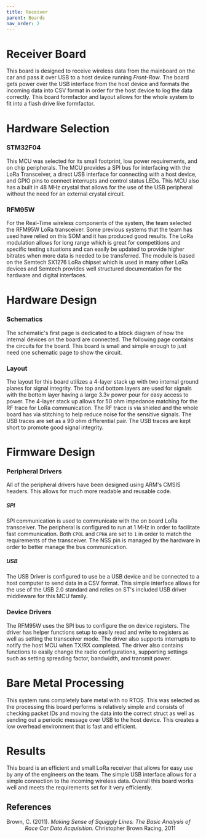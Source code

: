 ```yaml
---
title: Receiver
parent: Boards
nav_order: 2
---
```


# Receiver Board
This board is designed to receive wireless data from the mainboard on the car and pass it over USB to a host device running *Front-Row*. The board gets power over the USB interface from the host device and formats the incoming data into CSV format in order for the host device to log the data correctly. This board formfactor and layout allows for the whole system to fit into a flash drive like formfactor.

# Hardware Selection
### STM32F04
This MCU was selected for its small footprint, low power requirements, and on chip peripherals. The MCU provides a SPI bus for interfacing with the LoRa Transceiver, a direct USB interface for connecting with a host device, and GPIO pins to connect interrupts and control status LEDs. This MCU also has a built in 48 MHz crystal that allows for the use of the USB peripheral without the need for an external crystal circuit.

### RFM95W
For the Real-Time wireless components of the system, the team selected the RFM95W LoRa transceiver. Some previous systems that the team has used have relied on this SOM and it has produced good results. The LoRa modulation allows for long range which is great for competitions and specific testing situations and can easily be updated to provide higher bitrates when more data is needed to be transferred. The module is based on the Semtech SX1276 LoRa chipset which is used in many other LoRa devices and Semtech provides well structured documentation for the hardware and digital interfaces. 

# Hardware Design

### Schematics
The schematic's first page is dedicated to a block diagram of how the internal devices on the board are connected. The following page contains the circuits for the board. This board is small and simple enough to just need one schematic page to show the circuit. 

### Layout
The layout for this board utilizes a 4-layer stack up with two internal ground planes for signal integrity. The top and bottom layers are used for signals with the bottom layer having a large 3.3v power pour for easy access to power. The 4-layer stack up allows for 50 ohm impedance matching for the RF trace for LoRa communication. The RF trace is via shieled and the whole board has via stitching to help reduce noise for the sensitive signals. The USB traces are set as a 90 ohm differential pair. The USB traces are kept short to promote good signal integrity.

# Firmware Design

### Peripheral Drivers
All of the peripheral drivers have been designed using ARM's CMSIS headers. This allows for much more readable and reusable code.

##### SPI
SPI communication is used to communicate with the on board LoRa transceiver. The peripheral is configured to run at 1 MHz in order to facilitate fast communication. Both `CPOL` and `CPHA` are set to `1` in order to match the requirements of the transceiver. The NSS pin is managed by the hardware in order to better manage the bus communication.

##### USB
The USB Driver is configured to use be a USB device and be connected to a host computer to send data in a CSV format. This simple interface allows for the use of the USB 2.0 standard and relies on ST's included USB driver middleware for this MCU family.

### Device Drivers
The RFM95W uses the SPI bus to configure the on device registers. The driver has helper functions setup to easily read and write to registers as well as setting the transceiver mode. The driver also supports interrupts to notify the host MCU when TX/RX completed. The driver also contains functions to easily change the radio configurations, supporting settings such as setting spreading factor, bandwidth, and transmit power.

# Bare Metal Processing
This system runs completely bare metal with no RTOS. This was selected as the processing this board performs is relatively simple and consists of checking packet IDs and moving the data into the correct struct as well as sending out a periodic message over USB to the host device. This creates a low overhead environment that is fast and efficient. 

# Results
This board is an efficient and small LoRa receiver that allows for easy use by any of the engineers on the team. The simple USB interface allows for a simple connection to the incoming wireless data. Overall this board works well and meets the requirements set for it very efficiently.

## References
<p style="margin-left: 0.5in; text-indent: -0.5in;">
Brown, C. (2011). <em>Making Sense of Squiggly Lines: The Basic Analysis of Race Car Data Acquisition</em>. Christopher Brown Racing, 2011
</p>